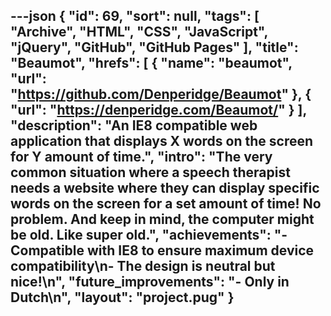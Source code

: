 ---json
{
  "id": 69,
  "sort": null,
  "tags": [
    "Archive",
    "HTML",
    "CSS",
    "JavaScript",
    "jQuery",
    "GitHub",
    "GitHub Pages"
  ],
  "title": "Beaumot",
  "hrefs": [
    {
      "name": "beaumot",
      "url": "https://github.com/Denperidge/Beaumot"
    },
    {
      "url": "https://denperidge.com/Beaumot/"
    }
  ],
  "description": "An IE8 compatible web application that displays X words on the screen for Y amount of time.",
  "intro": "The very common situation where a speech therapist needs a website where they can display specific words on the screen for a set amount of time! No problem. And keep in mind, the computer might be old. Like super old.",
  "achievements": "- Compatible with IE8 to ensure maximum device compatibility\n- The design is neutral but nice!\n",
  "future_improvements": "- Only in Dutch\n",
  "layout": "project.pug"
}
---